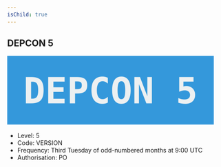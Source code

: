 ```yaml
---
isChild: true
---
```


## DEPCON 5

![image](images/depcon5.svg)

* Level: 5
* Code: VERSION
* Frequency: Third Tuesday of odd-numbered months at 9:00 UTC
* Authorisation: PO



